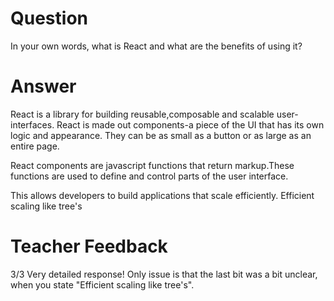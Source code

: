 # Question

In your own words, what is React and what are the benefits of using it?

# Answer
React is a library for building reusable,composable and scalable user-interfaces. React is made out components-a piece of the UI
that has its own logic and appearance. They can be as small as a button or as large as an entire page.

React components are javascript functions that return markup.These functions are used to define and control parts of the user interface. 

This allows developers to build applications that scale efficiently. Efficient scaling like tree's

# Teacher Feedback
3/3
Very detailed response! Only issue is that the last bit was a bit unclear, when you state "Efficient scaling like tree's". 